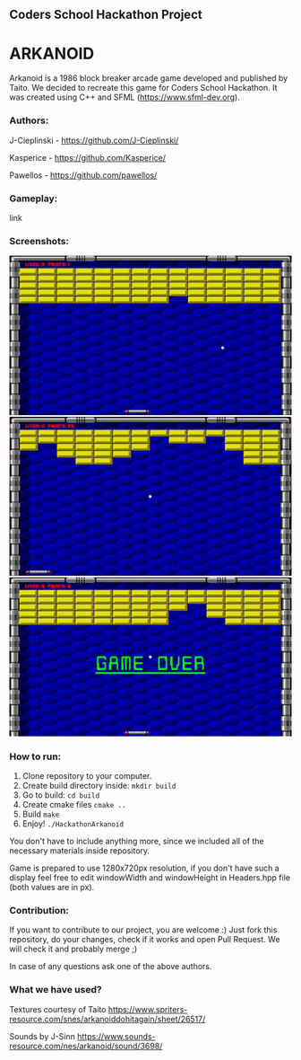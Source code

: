 ## Coders School Hackathon Project
# ARKANOID
Arkanoid is a 1986 block breaker arcade game developed and published by Taito.
We decided to recreate this game for Coders School Hackathon. It was created using C++ and SFML (https://www.sfml-dev.org).

### Authors:
J-Cieplinski - https://github.com/J-Cieplinski/

Kasperice - https://github.com/Kasperice/

Pawellos - https://github.com/pawellos/

### Gameplay:
link

### Screenshots:

![](screenshots/screen1.png)
![](screenshots/screen2.png)
![](screenshots/screen3.png)


### How to run:
1. Clone repository to your computer.
2. Create build directory inside:
   <code>mkdir build</code>
3. Go to build:
   <code>cd build</code>
4. Create cmake files
   <code>cmake ..</code>
5. Build
   <code>make</code>
6. Enjoy!
   <code>./HackathonArkanoid</code>

You don't have to include anything more, since we included all of the necessary materials inside repository.

Game is prepared to use 1280x720px resolution, if you don't have such a display feel free to edit windowWidth and windowHeight in Headers.hpp file (both values are in px).

### Contribution:
If you want to contribute to our project, you are welcome :) 
Just fork this repository, do your changes, check if it works and open Pull Request. We will check it and probably merge ;)

In case of any questions ask one of the above authors.


### What we have used?
Textures courtesy of Taito
https://www.spriters-resource.com/snes/arkanoiddohitagain/sheet/26517/


Sounds by J-Sinn
https://www.sounds-resource.com/nes/arkanoid/sound/3698/
